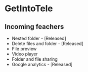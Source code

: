 # GetIntoTele

## Incoming feachers
- Nested folder - [Released]
- Delete files and folder - [Released]
- File preview
- Video player
- Folder and file sharing
- Google analytics - [Released]
